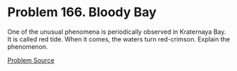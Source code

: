 # Problem 166. Bloody Bay 

One of the unusual phenomena is periodically observed in Kraternaya Bay. It is called red tide. When it comes, the waters turn red-crimson. Explain the phenomenon.

[Problem Source](https://www.trizland.ru/tasks/1536/)